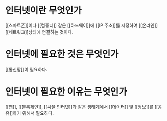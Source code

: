 # 인터넷이란 무엇인가
[[스마트폰]]이나 [[컴퓨터]] 같은 [[하드웨어]]에 [[IP 주소]]를 지정하여 [[온라인]] [[네트워크]]상태에 연결하는 것이다.
# 인터넷에 필요한 것은 무엇인가
[[통신망]]이 필요하다.
# 인터넷이 필요한 이유는 무엇인가
[[웹]], [[블록체인]], [[사물 인터넷]]과 같은 생태계에서 [[데이터]] 및 [[정보]]를 [[공유]]하기 위해서 필요하다.